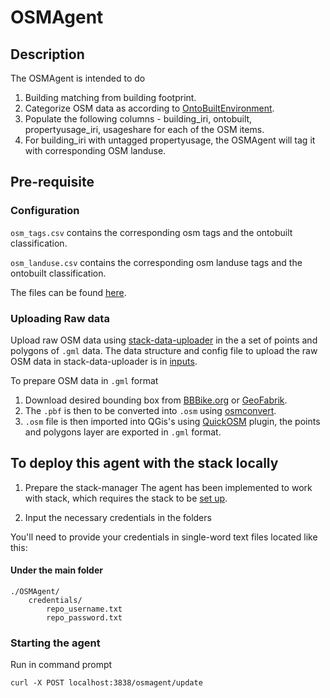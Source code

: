# OSMAgent
## Description
The OSMAgent is intended to do
1) Building matching from building footprint.
2) Categorize OSM data as according to [OntoBuiltEnvironment](https://github.com/cambridge-cares/TheWorldAvatar/tree/main/JPS_Ontology/ontology/ontobuiltenv). 
3) Populate the following columns - building_iri, ontobuilt, propertyusage_iri, usageshare for each of the OSM items.
4) For building_iri with untagged propertyusage, the OSMAgent will tag it with corresponding OSM landuse.  

## Pre-requisite
### Configuration
`osm_tags.csv` contains the corresponding osm tags and the ontobuilt classification.  

`osm_landuse.csv` contains the corresponding osm landuse tags and the ontobuilt classification.

The files can be found [here](/Agents/OSMAgent/osmagent/src/main/resources/).

### Uploading Raw data
Upload raw OSM data using [stack-data-uploader] in the a set of points and polygons of `.gml` data. The data structure and config file to upload the raw OSM data in stack-data-uploader is in [inputs]. 

To prepare OSM data in `.gml` format
1) Download desired bounding box from [BBBike.org](https://extract.bbbike.org/) or [GeoFabrik](https://download.geofabrik.de/).
2) The `.pbf` is then to be converted into `.osm` using [osmconvert](https://wiki.openstreetmap.org/wiki/Osmconvert). 
3) `.osm` file is then imported into QGis's using [QuickOSM](https://plugins.qgis.org/plugins/QuickOSM/) plugin, the points and polygons layer are exported in `.gml` format.

## To deploy this agent with the stack locally
1) Prepare the stack-manager
The agent has been implemented to work with stack, which requires the stack to be [set up](https://github.com/cambridge-cares/TheWorldAvatar/tree/main/Deploy/stacks/dynamic/stack-manager).

2) Input the necessary credentials in the folders

You'll need to provide  your credentials in single-word text files located like this:
#### Under the main folder
```
./OSMAgent/
    credentials/
        repo_username.txt
        repo_password.txt
```

### Starting the agent
Run in command prompt
```
curl -X POST localhost:3838/osmagent/update
```

[stack-data-uploader]: https://github.com/cambridge-cares/TheWorldAvatar/tree/main/Deploy/stacks/dynamic/stack-data-uploader
[inputs]: /Agents/OSMAgent/inputs/